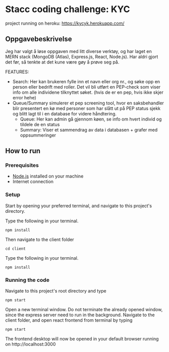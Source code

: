 # Stacc coding challenge: KYC

project running on heroku: https://kycyk.herokuapp.com/

## Oppgavebeskrivelse


Jeg har valgt å løse oppgaven med litt diverse verktøy, og har laget en MERN stack
(MongoDB (Atlas), Express.js, React, Node.js). Har aldri gjort det før, så tenkte at det kune være gøy å prøve seg på.


FEATURES:
- Search: Her kan brukeren fylle inn et navn eller org nr., og søke opp en person eller bedrift med roller. Det vil bli
utført en PEP-check som viser info om alle individene tilknyttet søket. (hvis de er en pep, hvis ikke skjer error hehe)
- Queue/Summary simulerer et pep screening tool, hvor en saksbehandler blir presentert en kø med personer som har slått ut på 
PEP status sjekk og blitt lagt til i en database for videre håndtering. 
  - Queue: Her kan admin gå gjennom køen, se info om hvert individ og tildele de en status
  - Summary: Viser et sammendrag av data i databasen + grafer med oppsummeringer

## How to run
### Prerequisites
- [Node.js](https://nodejs.org/en/) installed on your machine
- Internet connection

### Setup

Start by opening your preferred terminal, and navigate to this project's directory.

Type the following in your terminal.
```
npm install
```

Then navigate to the client folder

```
cd client
```

Type the following in your terminal.
```
npm install
```


### Running the code

Navigate to this project's root directory and type
```
npm start
```

Open a new terminal window. Do not terminate the already opened window, since the express server need to run in the background.
Navigate to the client folder, and open react frontend from terminal by typing

```
npm start
```

The frontend desktop will now be opened in your default browser running on http://localhost:3000
